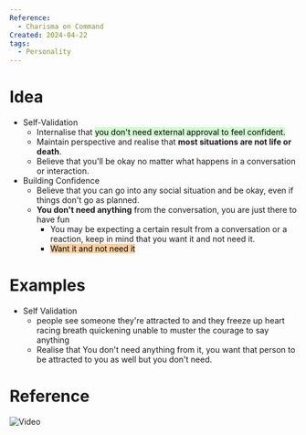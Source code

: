 ```yaml
---
Reference:
  - Charisma on Command
Created: 2024-04-22
tags:
  - Personality
---
```

# Idea

* Self-Validation
    - Internalise that <mark style="background: #BBFABBA6;">you don't need external approval to feel confident.</mark>
    - Maintain perspective and realise that **most situations are not life or death**.
    - Believe that you'll be okay no matter what happens in a conversation or interaction.
* Building Confidence
    - Believe that you can go into any social situation and be okay, even if things don't go as planned.
    - **You don't need anything** from the conversation, you are just there to have fun
	    - You may be expecting a certain result from a conversation or a reaction, keep in mind that you want it and not need it.
	    - <mark style="background: #FFB86CA6;">Want it and not need it</mark>

# Examples

* Self Validation
	* people see someone they're attracted to and they freeze up heart racing breath quickening unable to muster the courage to say anything
	* Realise that You don't need anything from it, you want that person to be attracted to you as well but you don't need.

# Reference

![Video](https://www.youtube.com/watch?v=NzVrmGjsGWo&ab_channel=CharismaonCommand)